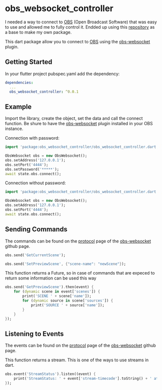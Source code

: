 # obs_websocket_controller

I needed a way to connect to [OBS](https://obsproject.com/) (Open Broadcast Software) that was easy to use and allowed me to fully control it. Endded up using this [repository](https://github.com/faithoflifedev/obsWebsocket) as a base to make my own package.

This dart package allow you to connect to [OBS](https://obsproject.com/) using the [obs-websocket](https://github.com/Palakis/obs-websocket) plugin.

## Getting Started

In your flutter project pubspec.yaml add the dependency:

```yml
dependencies:
  ...
  obs_websocket_controller: ^0.0.1
```

## Example

Import the library, create the object, set the data and call the connect function. Be shure to have the [obs-websocket](https://obsproject.com/forum/resources/obs-websocket-remote-control-obs-studio-from-websockets.466/) plugin installed in your OBS instance.

Connection with password:

```dart
import 'package:obs_websocket_controller/obs_websocket_controller.dart';

ObsWebsocket obs = new ObsWebsocket();
obs.setAddress('127.0.0.1');
obs.setPort('4444');
obs.setPassword('*****');
await state.obs.connect();
```

Connection without password:

```dart
import 'package:obs_websocket_controller/obs_websocket_controller.dart';

ObsWebsocket obs = new ObsWebsocket();
obs.setAddress('127.0.0.1');
obs.setPort('4444');
await state.obs.connect();
```

## Sending Commands

The commands can be found on the [protocol](https://github.com/Palakis/obs-websocket/blob/4.x-current/docs/generated/protocol.md) page of the [obs-websocket](https://github.com/Palakis/obs-websocket) github page.

```dart
obs.send('GetCurrentScene');

obs.send('SetPreviewScene', {"scene-name": "newScene"});
```

This function returns a Future, so in case of commands that are expeced to return some information can be used this way

```dart
obs.send('GetPreviewScene').then(event) {
    for (dynamic scene in event['scenes']) {
        print('SCENE ' + scene['name']);
        for (dynamic source in scene['sources']) {
            print('SOURCE ' + source['name']);
        }
    }
});
```

## Listening to Events

The events can be found on the [protocol](https://github.com/Palakis/obs-websocket/blob/4.x-current/docs/generated/protocol.md) page of the [obs-websocket](https://github.com/Palakis/obs-websocket) github page.

This function returns a stream. This is one of the ways to use streams in dart.

```dart
obs.event('StreamStatus').listen((event) {
    print('StreamStatus: ' + event['stream-timecode'].toString() + ' at ' + event['kbits-per-sec'].toString() + 'Kb/s');
});
```
